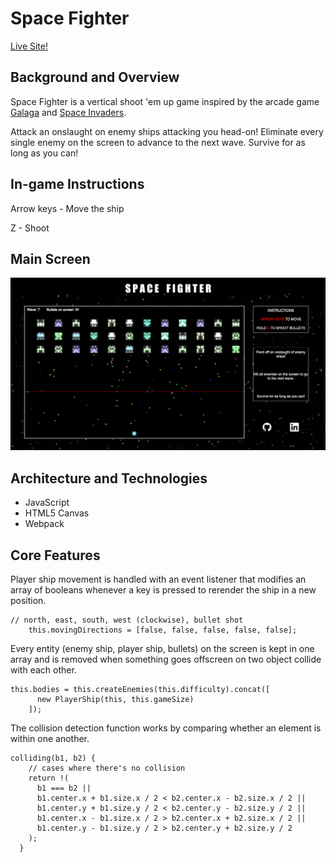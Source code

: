 # Space Fighter

[Live Site!](https://peteryao7.github.io/space-fighter/dist/)

## Background and Overview

Space Fighter is a vertical shoot 'em up game inspired by the arcade game [Galaga](https://en.wikipedia.org/wiki/Galaga) and [Space Invaders](https://en.wikipedia.org/wiki/Space_Invaders). 

Attack an onslaught on enemy ships attacking you head-on! Eliminate every single enemy on the screen to advance to the next wave. Survive for as long as you can!

## In-game Instructions

Arrow keys - Move the ship

Z - Shoot

## Main Screen

![](https://raw.githubusercontent.com/peteryao7/space-fighter/master/main-screen.png)

## Architecture and Technologies
- JavaScript
- HTML5 Canvas
- Webpack

## Core Features
Player ship movement is handled with an event listener that modifies an array of booleans whenever a key is pressed to rerender the ship in a new position.

```
// north, east, south, west (clockwise), bullet shot
    this.movingDirections = [false, false, false, false, false];
```
Every entity (enemy ship, player ship, bullets) on the screen is kept in one array and is removed when something goes offscreen on two object collide with each other.

```
this.bodies = this.createEnemies(this.difficulty).concat([
      new PlayerShip(this, this.gameSize)
    ]);
```

The collision detection function works by comparing whether an element is within one another.

```
colliding(b1, b2) {
    // cases where there's no collision
    return !(
      b1 === b2 ||
      b1.center.x + b1.size.x / 2 < b2.center.x - b2.size.x / 2 ||
      b1.center.y + b1.size.y / 2 < b2.center.y - b2.size.y / 2 ||
      b1.center.x - b1.size.x / 2 > b2.center.x + b2.size.x / 2 ||
      b1.center.y - b1.size.y / 2 > b2.center.y + b2.size.y / 2
    );
  }
```
